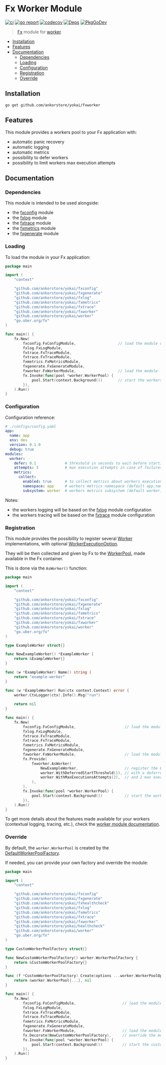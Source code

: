 # Fx Worker Module

[![ci](https://github.com/ankorstore/yokai/actions/workflows/fxworker-ci.yml/badge.svg)](https://github.com/ankorstore/yokai/actions/workflows/fxworker-ci.yml)
[![go report](https://goreportcard.com/badge/github.com/ankorstore/yokai/fxworker)](https://goreportcard.com/report/github.com/ankorstore/yokai/fxworker)
[![codecov](https://codecov.io/gh/ankorstore/yokai/graph/badge.svg?token=ghUBlFsjhR&flag=fxworker)](https://app.codecov.io/gh/ankorstore/yokai/tree/main/fxworker)
[![Deps](https://img.shields.io/badge/osi-deps-blue)](https://deps.dev/go/github.com%2Fankorstore%2Fyokai%2Ffxworker)
[![PkgGoDev](https://pkg.go.dev/badge/github.com/ankorstore/yokai/fxworker)](https://pkg.go.dev/github.com/ankorstore/yokai/fxworker)

> [Fx](https://uber-go.github.io/fx/) module for [worker](https://github.com/ankorstore/yokai/tree/main/worker).

<!-- TOC -->
* [Installation](#installation)
* [Features](#features)
* [Documentation](#documentation)
  * [Dependencies](#dependencies)
  * [Loading](#loading)
  * [Configuration](#configuration)
  * [Registration](#registration)
  * [Override](#override)
<!-- TOC -->

## Installation

```shell
go get github.com/ankorstore/yokai/fxworker
```

## Features

This module provides a workers pool to your Fx application with:

- automatic panic recovery
- automatic logging
- automatic metrics
- possibility to defer workers
- possibility to limit workers max execution attempts

## Documentation

### Dependencies

This module is intended to be used alongside:

- the [fxconfig](https://github.com/ankorstore/yokai/tree/main/fxconfig) module
- the [fxlog](https://github.com/ankorstore/yokai/tree/main/fxlog) module
- the [fxtrace](https://github.com/ankorstore/yokai/tree/main/fxtrace) module
- the [fxmetrics](https://github.com/ankorstore/yokai/tree/main/fxmetrics) module
- the [fxgenerate](https://github.com/ankorstore/yokai/tree/main/fxgenerate) module

### Loading

To load the module in your Fx application:

```go
package main

import (
	"context"

	"github.com/ankorstore/yokai/fxconfig"
	"github.com/ankorstore/yokai/fxgenerate"
	"github.com/ankorstore/yokai/fxlog"
	"github.com/ankorstore/yokai/fxmetrics"
	"github.com/ankorstore/yokai/fxtrace"
	"github.com/ankorstore/yokai/fxworker"
	"github.com/ankorstore/yokai/worker"
	"go.uber.org/fx"
)

func main() {
	fx.New(
		fxconfig.FxConfigModule,                   // load the module dependencies
		fxlog.FxLogModule,
		fxtrace.FxTraceModule,
		fxtrace.FxTraceModule,
		fxmetrics.FxMetricsModule,
		fxgenerate.FxGenerateModule,
		fxworker.FxWorkerModule,                   // load the module
		fx.Invoke(func(pool *worker.WorkerPool) {  
			pool.Start(context.Background())       // start the workers pool
		}),
	).Run()
}
```

### Configuration

Configuration reference:

```yaml
# ./configs/config.yaml
app:
  name: app
  env: dev
  version: 0.1.0
  debug: true
modules:
  worker:
    defer: 0.1             # threshold in seconds to wait before starting all workers, immediate start by default
    attempts: 3            # max execution attempts in case of failures for all workers, no restart by default
    metrics:
      collect:
        enabled: true      # to collect metrics about workers executions
        namespace: app     # workers metrics namespace (default app.name value)
        subsystem: worker  # workers metrics subsystem (default worker)
```

Notes:

- the workers logging will be based on the [fxlog](https://github.com/ankorstore/yokai/tree/main/fxlog)
  module configuration
- the workers tracing will be based on the [fxtrace](https://github.com/ankorstore/yokai/tree/main/fxtrace)
  module configuration

### Registration

This module provides the possibility to register several [Worker](https://github.com/ankorstore/yokai/blob/main/worker/worker.go) implementations, with optional [WorkerExecutionOption](https://github.com/ankorstore/yokai/blob/main/worker/option.go).

They will be then collected and given by Fx to
the [WorkerPool](https://github.com/ankorstore/yokai/blob/main/worker/pool.go), made available in the Fx container.

This is done via the `AsWorker()` function:

```go
package main

import (
	"context"

	"github.com/ankorstore/yokai/fxconfig"
	"github.com/ankorstore/yokai/fxgenerate"
	"github.com/ankorstore/yokai/fxlog"
	"github.com/ankorstore/yokai/fxmetrics"
	"github.com/ankorstore/yokai/fxtrace"
	"github.com/ankorstore/yokai/fxworker"
	"github.com/ankorstore/yokai/worker"
	"go.uber.org/fx"
)

type ExampleWorker struct{}

func NewExampleWorker() *ExampleWorker {
	return &ExampleWorker{}
}

func (w *ExampleWorker) Name() string {
	return "example-worker"
}

func (w *ExampleWorker) Run(ctx context.Context) error {
	worker.CtxLogger(ctx).Info().Msg("run")
	
	return nil
}

func main() {
	fx.New(
		fxconfig.FxConfigModule,                      // load the module dependencies
		fxlog.FxLogModule,
		fxtrace.FxTraceModule,
		fxtrace.FxTraceModule,
		fxmetrics.FxMetricsModule,
		fxgenerate.FxGenerateModule,
		fxworker.FxWorkerModule,                      // load the module
		fx.Provide(
			fxworker.AsWorker(
				NewExampleWorker,                     // register the ExampleWorker
				worker.WithDeferredStartThreshold(1), // with a deferred start threshold of 1 second
				worker.WithMaxExecutionsAttempts(2),  // and 2 max execution attempts
			),
		),
		fx.Invoke(func(pool *worker.WorkerPool) {
			pool.Start(context.Background())          // start the workers pool
		}),
	).Run()
}
```

To get more details about the features made available for your workers (contextual logging, tracing, etc.), check the [worker module documentation](https://github.com/ankorstore/yokai/tree/main/worker).

### Override

By default, the `worker.WorkerPool` is created by
the [DefaultWorkerPoolFactory](https://github.com/ankorstore/yokai/blob/main/worker/factory.go).

If needed, you can provide your own factory and override the module:

```go
package main

import (
	"context"

	"github.com/ankorstore/yokai/fxconfig"
	"github.com/ankorstore/yokai/fxgenerate"
	"github.com/ankorstore/yokai/fxhealthcheck"
	"github.com/ankorstore/yokai/fxlog"
	"github.com/ankorstore/yokai/fxmetrics"
	"github.com/ankorstore/yokai/fxtrace"
	"github.com/ankorstore/yokai/fxworker"
	"github.com/ankorstore/yokai/healthcheck"
	"github.com/ankorstore/yokai/worker"
	"go.uber.org/fx"
)

type CustomWorkerPoolFactory struct{}

func NewCustomWorkerPoolFactory() worker.WorkerPoolFactory {
	return &CustomWorkerPoolFactory{}
}

func (f *CustomWorkerPoolFactory) Create(options ...worker.WorkerPoolOption) (*worker.WorkerPool, error) {
	return &worker.WorkerPool{...}, nil
}

func main() {
	fx.New(
		fxconfig.FxConfigModule,                     // load the module dependencies
		fxlog.FxLogModule,
		fxtrace.FxTraceModule,
		fxtrace.FxTraceModule,
		fxmetrics.FxMetricsModule,
		fxgenerate.FxGenerateModule,
		fxworker.FxWorkerModule,                     // load the module
		fx.Decorate(NewCustomWorkerPoolFactory),     // override the module with a custom factory
		fx.Invoke(func(pool *worker.WorkerPool) {
			pool.Start(context.Background())         // start the custom worker pool
		}),
	).Run()
}
```
